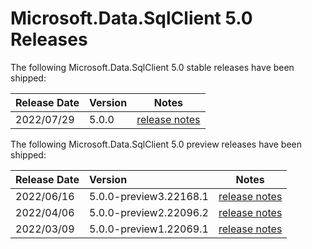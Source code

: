 # Microsoft.Data.SqlClient 5.0 Releases

The following Microsoft.Data.SqlClient 5.0 stable releases have been shipped:

| Release Date | Version | Notes |
| :-- | :-- | :--: |
| 2022/07/29 | 5.0.0 | [release notes](5.0.0.md) |

The following Microsoft.Data.SqlClient 5.0 preview releases have been shipped:

| Release Date | Version | Notes |
| :-- | :-- | :--: |
| 2022/06/16 | 5.0.0-preview3.22168.1 | [release notes](5.0.0-preview3.md) |
| 2022/04/06 | 5.0.0-preview2.22096.2 | [release notes](5.0.0-preview2.md) |
| 2022/03/09 | 5.0.0-preview1.22069.1 | [release notes](5.0.0-preview1.md) |
